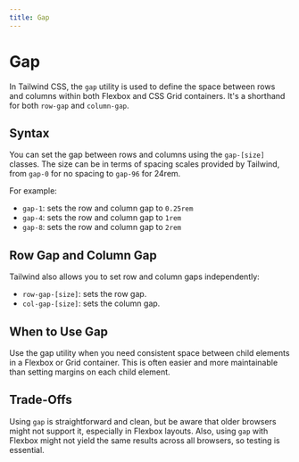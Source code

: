 ```yaml
---
title: Gap
---
```


# Gap

In Tailwind CSS, the `gap` utility is used to define the space between rows and columns within both Flexbox and CSS Grid containers. It's a shorthand for both `row-gap` and `column-gap`.

## Syntax

You can set the gap between rows and columns using the `gap-[size]` classes. The size can be in terms of spacing scales provided by Tailwind, from `gap-0` for no spacing to `gap-96` for 24rem.

For example:

- `gap-1`: sets the row and column gap to `0.25rem`
- `gap-4`: sets the row and column gap to `1rem`
- `gap-8`: sets the row and column gap to `2rem`

## Row Gap and Column Gap

Tailwind also allows you to set row and column gaps independently:

- `row-gap-[size]`: sets the row gap.
- `col-gap-[size]`: sets the column gap.

## When to Use Gap

Use the gap utility when you need consistent space between child elements in a Flexbox or Grid container. This is often easier and more maintainable than setting margins on each child element.

## Trade-Offs

Using `gap` is straightforward and clean, but be aware that older browsers might not support it, especially in Flexbox layouts. Also, using `gap` with Flexbox might not yield the same results across all browsers, so testing is essential.
